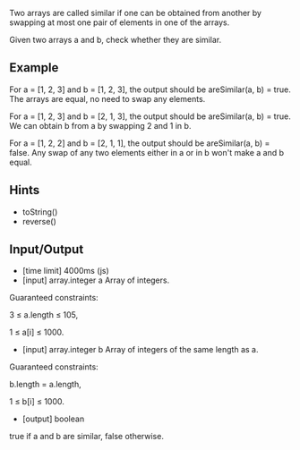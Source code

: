 Two arrays are called similar if one can be obtained from another by swapping at most one pair of elements in one of the arrays.

Given two arrays a and b, check whether they are similar.

## Example

For a = [1, 2, 3] and b = [1, 2, 3], the output should be areSimilar(a, b) = true.
The arrays are equal, no need to swap any elements.

For a = [1, 2, 3] and b = [2, 1, 3], the output should be areSimilar(a, b) = true.
We can obtain b from a by swapping 2 and 1 in b.

For a = [1, 2, 2] and b = [2, 1, 1], the output should be areSimilar(a, b) = false.
Any swap of any two elements either in a or in b won't make a and b equal.

## Hints

* toString()
* reverse()

## Input/Output

* [time limit] 4000ms (js)
* [input] array.integer a
Array of integers.

Guaranteed constraints:

3 ≤ a.length ≤ 105,

1 ≤ a[i] ≤ 1000.

* [input] array.integer b
Array of integers of the same length as a.

Guaranteed constraints:

b.length = a.length,

1 ≤ b[i] ≤ 1000.

* [output] boolean

true if a and b are similar, false otherwise.